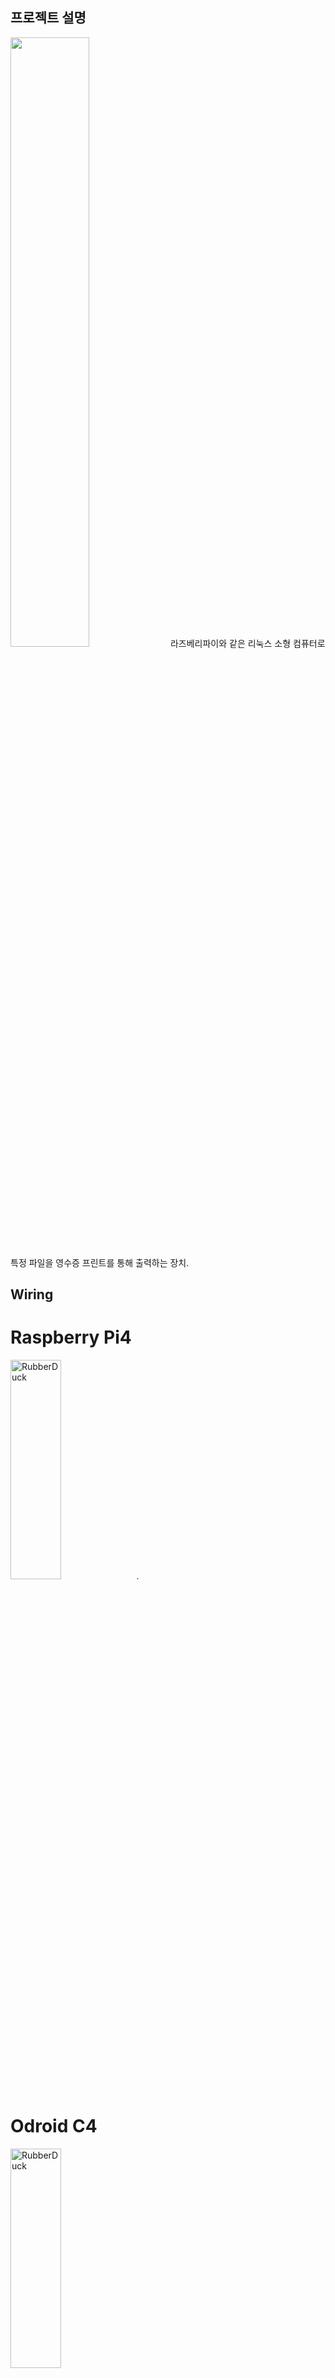 ## 프로젝트 설명 
<img width="50%" src="https://user-images.githubusercontent.com/8589992/174252878-1f55046e-c069-4821-acf7-9d2b71925bf2.jpg" />
라즈베리파이와 같은 리눅스 소형 컴퓨터로 특정 파일을 영수증 프린트를 통해 출력하는 장치.  

## Wiring 
# Raspberry Pi4
<img src="/Schematic/Wiring_v1.jpg" width="40%" height="30%" title="px(픽셀) 크기 설정" alt="RubberDuck"></img>. 
# Odroid C4
<img src="/Schematic/moya-worklog_OdroidC4_v1_bb.png" width="40%" height="30%" title="px(픽셀) 크기 설정" alt="RubberDuck"></img>

## Pin Map 
### Raspberry Pi
| Name | GPIO# |  
| ----------- | ----------- | 
| Reset Button GPIO | 3 |  
| Reset Button Active | GND |
| Power LED Positive | 6 |
| Power LED Negative | GND |
| Print Button GPIO | 21 |
| Print Button LED | 20 |

[GPIO](https://pinout.xyz/)

### Odroid C4
| Name | GPIO# |  
| ----------- | ----------- | 
| Reset Button GPIO | 11(479) |  
| Reset Button Active | 9(GND) |
| LED Positive | 1(3.3V) |
| LED Negative | 6(GND) |
| Print Button GPIO | 25 |
| Print Button LED | 12 |

[BCM numbering](https://wiki.odroid.com/odroid-xu4/application_note/gpio/rpi.gpio#about_bcm_numbering)

## BOM

| 부품명 | 수량 |  
| ----------- | ----------- | 
| 라즈베리파이 3A+ | 1ea |  
| BIXOLON_SRP-330II  | 1ea |
| 2.5A 전원 아답터 | 1ea |
| 납작소켓 커넥터 와이어 | 2ea |
| 1K ohm 저항 | 2ea |
| 100nF 커패시터 (104) | 1ea |
| 60mm LED 아케이드 버튼 스위치 (SZH-LC043) | 1ea |

## 실행방법
1. Bixolon 버전 :
	`sudo python3 print_Bixolon.py` 
2. sam4s 버전: 
	`sudo python3 print_sam4s.py`

## 설치방법
### Raspberry pi(cups) + Bixolon SRP-330II 
1. 라즈베리파이 imge 준비 : Raspbian 32-bit Desktop ver (2021-05-07)
2. 라즈베리파이 ssh, spi enable 
3. 원격 다운로드  
    `git clone --recurse-submodules https://github.com/AntonSangho/moya-worklog.git`
4. 드라이버 파일 압축해제  
    `unzip Software_BixolonCupsDrv_Linux_v1.3.5.1.zip .`
6. cups 설치  
    `sudo apt-get install cups`
7. pip 설치  
    `sudo apt-get install python3-pip`
8. escpos 설치  
    `sudo pip3 install escpos`
6. 프린터 드라이버 설치  
    `sh setup_v1.4.1.sh`
7. pi  권한 획득  
    `sudo usermod -a -G lpadmin pi`
8. libcups2-dev 설치  
	`sudo apt-get install libcups2-dev`
9. pycups 설치  
	`sudo pip3 install pycups`
10. cups 설정
	1. http://localhost:631 접속
	2. Add printer (USB 연결된 상태)
	3. Print 사이즈 : 75x150mm설정 
11. 기본 프린터 설정  
    `lpoptions -d BIXOLON_SRP-330II`
12. 부팅파일 설정 
	1. `sudo vi /etc/rc.local`
	2. Exit 0 전에 아래 코드 추가  
        `python3 /home/pi/moya-worklog/print.py &`

### Raspberry pi(escpos) + Sam4s Giant 100
1. 라즈베리파이 이미지 준비 : Raspbian 32-bit Lite ver (2022-04-04)
2. 라즈베리파이 ssh enable 
3. Git 설치 후 원격 다운로드  
    `git clone --recurse-submodules https://github.com/AntonSangho/moya-worklog.git`
4. pip 설치  
    `sudo apt-get install python3-pip`  
	`sudo pip3 install escpos`  
	`sudo apt-get install libopenjp2-7`
5. libcups2-dev 설치  
	`sudo apt-get install libcups2-dev`
6. pycups 설치  
	`sudo pip3 install pycups`
7. requirement로 설치  
    `pip install -r requirements.txt `
8. 부팅파일 설정 
	1. `sudo vi /etc/rc.local`
	2. Exit 0 전에 아래 코드 추가  
        `python3 /home/pi/moya-worklog/print_sam4s.py &`
9. [리셋버튼 설치](https://howchoo.com/g/mwnlytk3zmm/how-to-add-a-power-button-to-your-raspberry-pi)  
    `./pi-power-button/script/install`

10. [부팅 확인 led 설치](https://howchoo.com/g/ytzjyzy4m2e/build-a-simple-raspberry-pi-led-power-status-indicator#enable-the-gpio-serial-port)  
    `enable_uart = 1`


### Odroid C4 + Sam4s Giant 100
1. [Ubuntu Minimal 20.04 image](https://dn.odroid.com/S905X3/ODROID-C4/Ubuntu/ubuntu-20.04-4.9-mate-odroid-c4-hc4-20220228.img.xz)을 다운로드한다. 
2. uart 통신을 통해서 ip address확인 후 ssh 접속. (id: root, password: odroid)
3. 기본 비밀번호 변경  
	`sudo passwd`
4. 시스템 업데이이트. 
	`sudo apt-get update`. 
	`sudo apt-get upgrade`
5. 원격 다운로드. 
	`git clone --recurse-submodules https://github.com/AntonSangho/moya-worklog.git`
3. [리셋버튼 설치](https://wiki.odroid.com/odroid-c4/application_note/gpio/gpio_key_wakeup#sw_set-up_using_bootini)
boot.ini(/media/boot/boot.ini)에 setenv bootargs 아래 두줄 추가. 
```
### in case of GPIOX.3 (Pin 11) of 2x20 pins connector
setenv gpiopower "479"
setenv bootargs ${bootargs} gpiopower=${gpiopower}
```
4. [Odroid 용 RPi.GPIO 설치](https://wiki.odroid.com/odroid-xu4/application_note/gpio/rpi.gpio#rpigpio_for_odroid)

`sudo apt-get install git python3-dev`. 
`git clone https://github.com/awesometic/RPi.GPIO-Odroid`. 
`cd RPi.GPIO-Odroid`. 
`sudo python setup.py build install`. 

5. 부팅파일 설정
	1. `sudo vi /etc/rc.local`
	2. Exit 0 전에 아래 코드 추가  
        `sudo python3 /root/moya-worklog/odroid/print_odroid.py &`

## 동작하는 법
1. 라즈베리파이 전원 연결하기. 
2. 흰색 불이 들어오면 버튼을 누른다. 

## 작업일지파일 만드는 법(illustrator2022 기준) 
1. 작업일지_원본.ai 파일 열기
2. 내보내기 -> 내보내기 형식
3. 파일명 수정
4. 대지사용 체크 후 범위설정
5. 내보내기 누르기
6. 해상도: 고(300ppi) / 앤티 앨리어싱: 아트최적화 / 배경색: 흰색 
7. 확인 

## 파일 정보 및 목록 
- 실행파일
- 출력이미지
- 프린터 드라이버 

## 저작권 및사용권 정보 
reliquum 

## 배포자 및 개발자 연락처 
sanghoemail@gmail.com 

## 알려진 버그
- 불안정한 전원장치에 연결할 때 출력이 불규칙적으로 발생하는 문제

## 업데이트 정보 
